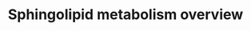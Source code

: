 ---
annotations:
- id: PW:0000162
  parent: classic metabolic pathway
  type: Pathway Ontology
  value: sphingolipid biosynthetic pathway
- id: PW:0000197
  parent: classic metabolic pathway
  type: Pathway Ontology
  value: sphingolipid metabolic pathway
- id: PW:0000745
  parent: classic metabolic pathway
  type: Pathway Ontology
  value: sphingomyelin metabolic pathway
authors:
- DeSl
- Egonw
- MaintBot
- Eweitz
citedin: ''
communities:
- Lipids
description: This pathway is inspired by the Lipidmaps>Sphingolipids pathway [ [1]
  ](https://lipidmaps.org/pathway/pathways_maps). Sphingolipids are a class of lipids,
  which act as signal transduction and cell recognition molecules. This pathway provides
  an overview of the different tail lengths (on the right), which are used to convert
  sphinganine to DH-ceramide. All products are annotated with a lipid-class identifier.
  The integrated pathway can be found [here](https://www.wikipathways.org/index.php/Pathway:WP4690).
last-edited: 2025-03-08
ndex: null
organisms:
- Mus musculus
redirect_from:
- /index.php/Pathway:WP4344
- /instance/WP4344
- /instance/WP4344_r137726
revision: r137726
schema-jsonld:
- '@context': https://schema.org/
  '@id': https://wikipathways.github.io/pathways/WP4344.html
  '@type': Dataset
  creator:
    '@type': Organization
    name: WikiPathways
  description: This pathway is inspired by the Lipidmaps>Sphingolipids pathway [ [1]
    ](https://lipidmaps.org/pathway/pathways_maps). Sphingolipids are a class of lipids,
    which act as signal transduction and cell recognition molecules. This pathway
    provides an overview of the different tail lengths (on the right), which are used
    to convert sphinganine to DH-ceramide. All products are annotated with a lipid-class
    identifier. The integrated pathway can be found [here](https://www.wikipathways.org/index.php/Pathway:WP4690).
  keywords:
  - 1-Hexadecenal
  - 3-keto-sphinganine
  - ADP
  - ATP
  - Asah1
  - Cer-1-P
  - CerS1
  - CerS4
  - CerS5
  - CerS6
  - Ceramide
  - Cerk
  - Cers2
  - Cers3
  - CoA(16:0)
  - CoA(18:0)
  - CoA(20:0)
  - CoA(22:0)
  - CoA(24:0)
  - CoA(24:1)
  - CoA(26:0)
  - DH-Cer-1-P
  - DH-Ceramide
  - DH-SM
  - Degs1
  - Degs2
  - Ethanolamine-phosphate
  - Gal-Cer
  - Glc-Cer
  - H2O
  - Hexadecanal
  - Kdsr
  - Palmitoyl-CoA
  - Ppap2a
  - Ppap2b
  - Ppap2c
  - SM
  - Serine
  - Sgms1
  - Sgms2
  - Sgpl1
  - Sgpp1
  - Sgpp2
  - Smpd1
  - Sphinganine
  - Sphinganine-1-phosphate
  - Sphingosine
  - Sphingosine-1-phosphate
  - Sphk1
  - Sphk2
  - Sptlc1
  - Sptlc2
  - Ugcg
  - Ugt8a
  license: CC0
  name: Sphingolipid metabolism overview
seo: CreativeWork
title: Sphingolipid metabolism overview
wpid: WP4344
---
